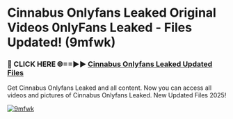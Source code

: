 # Cinnabus Onlyfans Leaked Original Videos 0nlyFans Leaked - Files Updated! (9mfwk)

<h3>🔴 CLICK HERE 🌐==►► <a href="https://tinyurl.com/ms9xzufz" rel="nofollow">Cinnabus Onlyfans Leaked Updated Files</a></h3>

Get Cinnabus Onlyfans Leaked and all content. Now you can access all videos and pictures of Cinnabus Onlyfans Leaked. New Updated Files 2025!

[![9mfwk](https://i.imgur.com/ppqm5kG.gif)](https://tinyurl.com/ms9xzufz)
